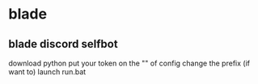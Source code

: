 # blade
blade discord selfbot
-------------------------------------------
download python
put your token on the "" of config
change the prefix (if want to)
launch run.bat 
